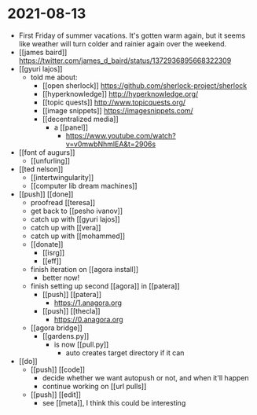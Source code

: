 # 2021-08-13

- First Friday of summer vacations. It's gotten warm again, but it seems like weather will turn colder and rainier again over the weekend.
- [[james baird]] https://twitter.com/james_d_baird/status/1372936895668322309
- [[gyuri lajos]]
  - told me about:
    - [[open sherlock]] https://github.com/sherlock-project/sherlock
    - [[hyperknowledge]] http://hyperknowledge.org/
    - [[topic quests]] http://www.topicquests.org/
    - [[image snippets]] https://imagesnippets.com/
    - [[decentralized media]]
      - a [[panel]]
        - https://www.youtube.com/watch?v=v0mwbNhmlEA&t=2906s
- [[font of augurs]]
  - [[unfurling]]
- [[ted nelson]]
  - [[intertwingularity]]
  - [[computer lib dream machines]]
- [[push]] [[done]]
  - proofread [[teresa]]
  - get back to [[pesho ivanov]]
  - catch up with [[gyuri lajos]]
  - catch up with [[vera]]
  - catch up with [[mohammed]]
  - [[donate]]
    - [[isrg]]
    - [[eff]]
  - finish iteration on [[agora install]]
    - better now!
  - finish setting up second [[agora]] in [[patera]]
    - [[push]] [[patera]]
      - https://1.anagora.org
    - [[push]] [[thecla]]
      - https://0.anagora.org
  - [[agora bridge]]
    - [[gardens.py]]
      - is now [[pull.py]]
        - auto creates target directory if it can
- [[do]]
  - [[push]] [[code]]
    - decide whether we want autopush or not, and when it'll happen
    - continue working on [[url pulls]]
  - [[push]] [[edit]]
    - see [[meta]], I think this could be interesting